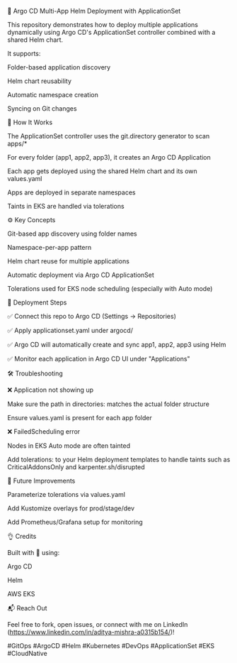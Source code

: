 🚀 Argo CD Multi-App Helm Deployment with ApplicationSet

This repository demonstrates how to deploy multiple applications dynamically using Argo CD's ApplicationSet controller combined with a shared Helm chart.

It supports:

Folder-based application discovery

Helm chart reusability

Automatic namespace creation

Syncing on Git changes


🔁 How It Works

The ApplicationSet controller uses the git.directory generator to scan apps/*

For every folder (app1, app2, app3), it creates an Argo CD Application

Each app gets deployed using the shared Helm chart and its own values.yaml

Apps are deployed in separate namespaces

Taints in EKS are handled via tolerations

⚙️ Key Concepts

Git-based app discovery using folder names

Namespace-per-app pattern

Helm chart reuse for multiple applications

Automatic deployment via Argo CD ApplicationSet

Tolerations used for EKS node scheduling (especially with Auto mode)

🚀 Deployment Steps

✅ Connect this repo to Argo CD (Settings → Repositories)

✅ Apply applicationset.yaml under argocd/

✅ Argo CD will automatically create and sync app1, app2, app3 using Helm

✅ Monitor each application in Argo CD UI under "Applications"

🛠️ Troubleshooting

❌ Application not showing up

Make sure the path in directories: matches the actual folder structure

Ensure values.yaml is present for each app folder

❌ FailedScheduling error

Nodes in EKS Auto mode are often tainted

Add tolerations: to your Helm deployment templates to handle taints such as CriticalAddonsOnly and karpenter.sh/disrupted

🧪 Future Improvements

Parameterize tolerations via values.yaml

Add Kustomize overlays for prod/stage/dev

Add Prometheus/Grafana setup for monitoring

👌 Credits

Built with 💙 using:

Argo CD

Helm

AWS EKS

📬 Reach Out

Feel free to fork, open issues, or connect with me on LinkedIn (https://www.linkedin.com/in/aditya-mishra-a0315b154/)!

#GitOps #ArgoCD #Helm #Kubernetes #DevOps #ApplicationSet #EKS #CloudNative